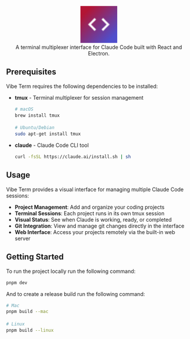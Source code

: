 <div align="center">
    <img width="100" src="/public/icon.png" alt="Logo"/>
</div>
<div align="center">
    A terminal multiplexer interface for Claude Code built with React and Electron.
</div>

## Prerequisites 

Vibe Term requires the following dependencies to be installed:

- **tmux** - Terminal multiplexer for session management
  ```bash
  # macOS
  brew install tmux
  
  # Ubuntu/Debian  
  sudo apt-get install tmux
  ```

- **claude** - Claude Code CLI tool
  ```bash
  curl -fsSL https://claude.ai/install.sh | sh
  ```

## Usage

Vibe Term provides a visual interface for managing multiple Claude Code sessions:

- **Project Management**: Add and organize your coding projects
- **Terminal Sessions**: Each project runs in its own tmux session
- **Visual Status**: See when Claude is working, ready, or completed
- **Git Integration**: View and manage git changes directly in the interface
- **Web Interface**: Access your projects remotely via the built-in web server

## Getting Started

To run the project locally run the following command:

```bash
pnpm dev
```

And to create a release build run the following command:

```bash
# Mac
pnpm build --mac

# Linux
pnpm build --linux
```